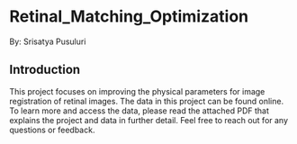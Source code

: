 # Retinal_Matching_Optimization

By: Srisatya Pusuluri

## Introduction

This project focuses on improving the physical parameters for image registration of retinal images. 
The data in this project can be found online. To learn more and access the data, please read the attached PDF that explains the project and data in further detail. 
Feel free to reach out for any questions or feedback.
